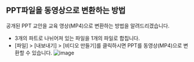 ## PPT파일을 동영상으로 변환하는 방법
공개된 PPT 교안을 교육 영상(MP4)으로 변환하는 방법을 알려드리겠습니다.

* 3개의 파트로 나뉘어져 있는 파일을 1개의 파일로 합칩니다.
* [파일] > [내보내기] > [비디오 만들기]를 클릭하시면 PPT를 동영상(MP4)으로 변환할 수 있습니다.
  ![image](https://user-images.githubusercontent.com/89073210/146310773-dbcb2ca3-ca33-4d93-91d0-771a665c603e.png)



